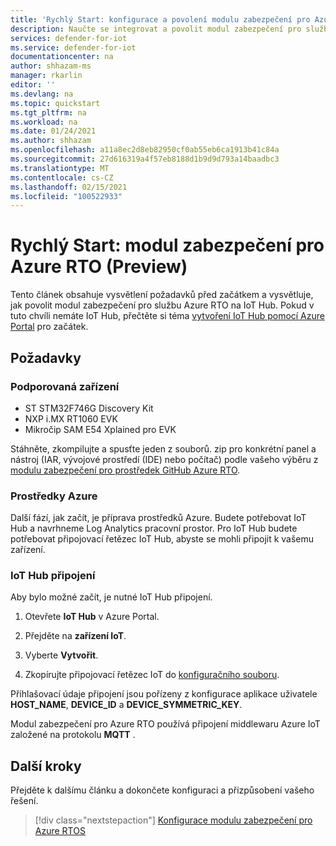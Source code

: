 ```yaml
---
title: 'Rychlý Start: konfigurace a povolení modulu zabezpečení pro Azure RTO'
description: Naučte se integrovat a povolit modul zabezpečení pro službu Azure RTO ve službě Azure IoT Hub.
services: defender-for-iot
ms.service: defender-for-iot
documentationcenter: na
author: shhazam-ms
manager: rkarlin
editor: ''
ms.devlang: na
ms.topic: quickstart
ms.tgt_pltfrm: na
ms.workload: na
ms.date: 01/24/2021
ms.author: shhazam
ms.openlocfilehash: a11a8ec2d8eb82950cf0ab55eb6ca1913b41c84a
ms.sourcegitcommit: 27d616319a4f57eb8188d1b9d9d793a14baadbc3
ms.translationtype: MT
ms.contentlocale: cs-CZ
ms.lasthandoff: 02/15/2021
ms.locfileid: "100522933"
---
```

# <a name="quickstart-security-module-for-azure-rtos-preview"></a>Rychlý Start: modul zabezpečení pro Azure RTO (Preview)

Tento článek obsahuje vysvětlení požadavků před začátkem a vysvětluje, jak povolit modul zabezpečení pro službu Azure RTO na IoT Hub. Pokud v tuto chvíli nemáte IoT Hub, přečtěte si téma [vytvoření IoT Hub pomocí Azure Portal](../iot-hub/iot-hub-create-through-portal.md) pro začátek.

## <a name="prerequisites"></a>Požadavky 

### <a name="supported-devices"></a>Podporovaná zařízení

- ST STM32F746G Discovery Kit
- NXP i.MX RT1060 EVK
- Mikročip SAM E54 Xplained pro EVK

Stáhněte, zkompilujte a spusťte jeden z souborů. zip pro konkrétní panel a nástroj (IAR, vývojové prostředí (IDE) nebo počítač) podle vašeho výběru z [modulu zabezpečení pro prostředek GitHub Azure RTO](https://github.com/azure-rtos/azure-iot-preview/releases).

### <a name="azure-resources"></a>Prostředky Azure

Další fází, jak začít, je příprava prostředků Azure. Budete potřebovat IoT Hub a navrhneme Log Analytics pracovní prostor. Pro IoT Hub budete potřebovat připojovací řetězec IoT Hub, abyste se mohli připojit k vašemu zařízení. 
  
### <a name="iot-hub-connection"></a>IoT Hub připojení

Aby bylo možné začít, je nutné IoT Hub připojení. 

1. Otevřete **IoT Hub** v Azure Portal.

1. Přejděte na **zařízení IoT**.

1. Vyberte **Vytvořit**.

1. Zkopírujte připojovací řetězec IoT do [konfiguračního souboru](how-to-azure-rtos-security-module.md).

Přihlašovací údaje připojení jsou pořízeny z konfigurace aplikace uživatele **HOST_NAME**, **DEVICE_ID** a **DEVICE_SYMMETRIC_KEY**.

Modul zabezpečení pro Azure RTO používá připojení middlewaru Azure IoT založené na protokolu **MQTT** .

## <a name="next-steps"></a>Další kroky

Přejděte k dalšímu článku a dokončete konfiguraci a přizpůsobení vašeho řešení.

> [!div class="nextstepaction"]
> [Konfigurace modulu zabezpečení pro Azure RTOS](how-to-azure-rtos-security-module.md)
